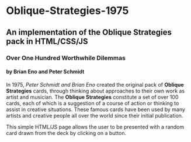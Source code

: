 # Oblique-Strategies-1975

## An implementation of the Oblique Strategies pack in HTML/CSS/JS

### Over One Hundred Worthwhile Dilemmas

#### by Brian Eno and Peter Schmidt

In 1975, *Peter Schmidt and Brian Eno* created the original pack of **Oblique Strategies** cards, through thinking about approaches to their own work as artist and musician.
The **Oblique Strategies** constitute a set of over 100 cards, each of which is a suggestion of a course of action or thinking to assist in creative situations.
These famous cards have been used by many artists and creative people all over the world since their initial publication.

This simple HTML/JS page allows the user to be presented with a random card drawn from the deck by clicking on a button.
